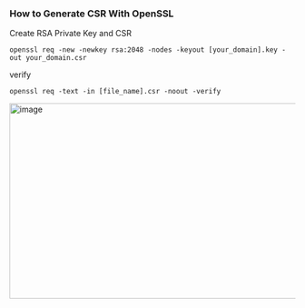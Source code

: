 
### How to Generate CSR With OpenSSL

Create RSA Private Key and CSR
```
openssl req -new -newkey rsa:2048 -nodes -keyout [your_domain].key -out your_domain.csr
```
verify
```
openssl req -text -in [file_name].csr -noout -verify
```
<img width="757" height="344" alt="image" src="https://github.com/user-attachments/assets/630bd27f-8166-45fc-99d9-61f441c4ee2f" />

